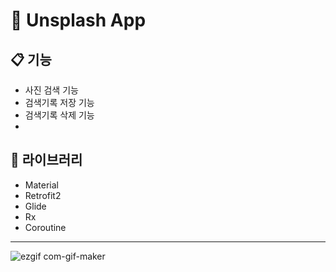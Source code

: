 # :art: Unsplash App

## :clipboard: 기능
* 사진 검색 기능
* 검색기록 저장 기능
* 검색기록 삭제 기능
* 
## :orange_book: 라이브러리   
* Material
* Retrofit2
* Glide
* Rx
* Coroutine

___

![ezgif com-gif-maker](https://user-images.githubusercontent.com/66877317/126639583-bddea375-a1a5-4eb9-b85a-22377e99480b.gif)

